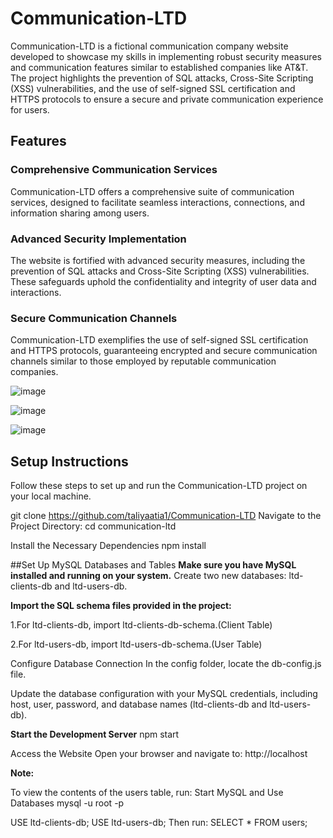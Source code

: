 # Communication-LTD

Communication-LTD is a fictional communication company website developed to showcase my skills in implementing robust security measures and communication features similar to established companies like AT&T. The project highlights the prevention of SQL attacks, Cross-Site Scripting (XSS) vulnerabilities, and the use of self-signed SSL certification and HTTPS protocols to ensure a secure and private communication experience for users.

## Features

### Comprehensive Communication Services
Communication-LTD offers a comprehensive suite of communication services, designed to facilitate seamless interactions, connections, and information sharing among users.

### Advanced Security Implementation
The website is fortified with advanced security measures, including the prevention of SQL attacks and Cross-Site Scripting (XSS) vulnerabilities. These safeguards uphold the confidentiality and integrity of user data and interactions.

### Secure Communication Channels
Communication-LTD exemplifies the use of self-signed SSL certification and HTTPS protocols, guaranteeing encrypted and secure communication channels similar to those employed by reputable communication companies.



![image](https://github.com/user-attachments/assets/143ab5ed-abd9-48bd-b36c-2a26a53cbfa3)


![image](https://github.com/user-attachments/assets/2ef9674f-9cf7-4c59-99c5-3e5bc2b18290)


![image](https://github.com/user-attachments/assets/ca45fe4c-dbf1-4983-995f-084c59151f97)


## Setup Instructions

Follow these steps to set up and run the Communication-LTD project on your local machine.

git clone https://github.com/taliyaatia1/Communication-LTD
Navigate to the Project Directory:
  cd communication-ltd

Install the Necessary Dependencies
  npm install


##Set Up MySQL Databases and Tables
**Make sure you have MySQL installed and running on your system.**
Create two new databases: ltd-clients-db and ltd-users-db.

 **Import the SQL schema files provided in the project:**

  1.For ltd-clients-db, import ltd-clients-db-schema.(Client Table)

  
  2.For ltd-users-db, import ltd-users-db-schema.(User Table)
  
Configure Database Connection
In the config folder, locate the db-config.js file.

Update the database configuration with your MySQL credentials, including host, user, password, and database names (ltd-clients-db and ltd-users-db).

**Start the Development Server**
npm start

Access the Website
Open your browser and navigate to: http://localhost

**Note:**

To view the contents of the users table, run:
Start MySQL and Use Databases
mysql -u root -p

USE ltd-clients-db;
USE ltd-users-db;
Then run:
SELECT * FROM users;






